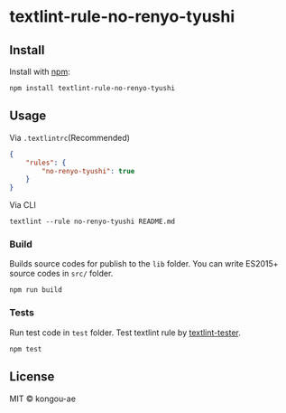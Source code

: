 # textlint-rule-no-renyo-tyushi



## Install

Install with [npm](https://www.npmjs.com/):

    npm install textlint-rule-no-renyo-tyushi

## Usage

Via `.textlintrc`(Recommended)

```json
{
    "rules": {
        "no-renyo-tyushi": true
    }
}
```

Via CLI

```
textlint --rule no-renyo-tyushi README.md
```

### Build

Builds source codes for publish to the `lib` folder.
You can write ES2015+ source codes in `src/` folder.

    npm run build

### Tests

Run test code in `test` folder.
Test textlint rule by [textlint-tester](https://github.com/textlint/textlint-tester "textlint-tester").

    npm test

## License

MIT © kongou-ae

